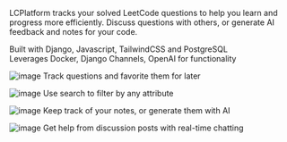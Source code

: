 LCPlatform tracks your solved LeetCode questions to help you learn and progress more efficiently. Discuss questions with others, or generate AI feedback and notes for your code.  

Built with Django, Javascript, TailwindCSS and PostgreSQL  
Leverages Docker, Django Channels, OpenAI for functionality      

![image](https://github.com/Jinwoo-H/lcplatform/assets/73622457/a7bd90d7-0de6-47c9-ad81-f196538e5dbc)
Track questions and favorite them for later      

![image](https://github.com/Jinwoo-H/lcplatform/assets/73622457/5a1bbc23-ea74-47a7-832e-c37b28f4c16c)
Use search to filter by any attribute      

![image](https://github.com/Jinwoo-H/lcplatform/assets/73622457/7badfb96-5bde-488f-bd69-d1859968345b)
Keep track of your notes, or generate them with AI      

![image](https://github.com/Jinwoo-H/lcplatform/assets/73622457/373a51b6-c86e-42ce-a7c5-57e97baf6c64)
Get help from discussion posts with real-time chatting      
